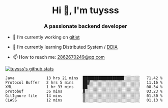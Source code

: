 <h1 align="center">Hi 👋, I'm tuysss</h1>
<h3 align="center">A passionate backend developer </h3>

- 🔭 I’m currently working on [gitlet](https://github.com/tuysss/cs61b-sp21)

- 🌱 I’m currently learning Distributed System / [DDIA](https://github.com/Vonng/ddia)
    
- 📫 How to reach me: 2862670249@qq.com

[![tuysss's github stats](https://github-readme-stats.vercel.app/api?username=tuysss)](https://github.com/tuysss/github-readme-stats)

<!--START_SECTION:waka-->

```text
Java              13 hrs 21 mins  ██████████████████░░░░░░░   71.42 %
Protocol Buffer   2 hrs 5 mins    ██▓░░░░░░░░░░░░░░░░░░░░░░   11.16 %
XML               1 hr 33 mins    ██░░░░░░░░░░░░░░░░░░░░░░░   08.34 %
protobuf          36 mins         ▓░░░░░░░░░░░░░░░░░░░░░░░░   03.23 %
GitIgnore file    14 mins         ▒░░░░░░░░░░░░░░░░░░░░░░░░   01.30 %
CLASS             12 mins         ▒░░░░░░░░░░░░░░░░░░░░░░░░   01.13 %
```

<!--END_SECTION:waka-->
